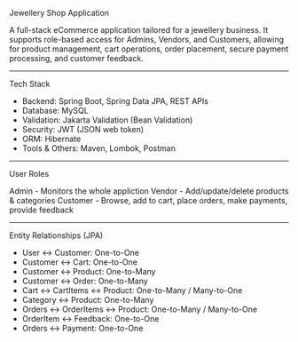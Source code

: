 Jewellery Shop Application
 
A full-stack eCommerce application tailored for a jewellery business. It supports role-based access for Admins, Vendors, and Customers, allowing for product management, cart operations, order placement, secure payment processing, and customer feedback.
 
---
 
Tech Stack
 
- Backend: Spring Boot, Spring Data JPA, REST APIs
- Database: MySQL 
- Validation: Jakarta Validation (Bean Validation)
- Security: JWT (JSON web token)
- ORM: Hibernate
- Tools & Others: Maven, Lombok, Postman
 
---
 User Roles
 
Admin - Monitors the whole appliction
Vendor - Add/update/delete products & categories 
Customer - Browse, add to cart, place orders, make payments, provide feedback
 
---
 
Entity Relationships (JPA)
 
- User ↔ Customer: One-to-One
- Customer ↔ Cart: One-to-One
- Customer ↔ Product: One-to-Many
- Customer ↔ Order: One-to-Many
- Cart ↔ CartItems ↔ Product: One-to-Many / Many-to-One
- Category ↔ Product: One-to-Many
- Orders ↔ OrderItems ↔ Product: One-to-Many / Many-to-One
- OrderItem ↔ Feedback: One-to-One
- Orders ↔ Payment: One-to-One
